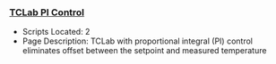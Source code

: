 ### [TCLab PI Control](https://www.apmonitor.com/pdc/index.php/Main/TCLabPIControl)
- Scripts Located: 2
- Page Description: TCLab with proportional integral (PI) control eliminates offset between the setpoint and measured temperature
